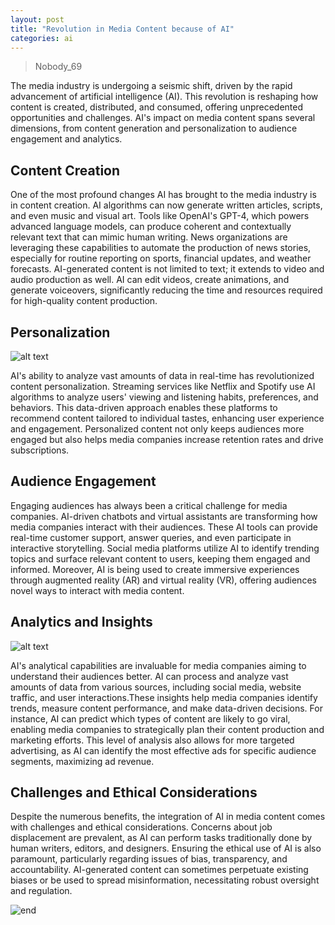 ```yaml
---
layout: post
title: "Revolution in Media Content because of AI"
categories: ai
---
```


> Nobody_69

The media industry is undergoing a seismic shift, driven by the rapid advancement of artificial intelligence (AI). This revolution is reshaping how content is created, distributed, and consumed, offering unprecedented opportunities and challenges. AI's impact on media content spans several dimensions, from content generation and personalization to audience engagement and analytics.

## Content Creation
One of the most profound changes AI has brought to the media industry is in content creation. AI algorithms can now generate written articles, scripts, and even music and visual art. Tools like OpenAI's GPT-4, which powers advanced language models, can produce coherent and contextually relevant text that can mimic human writing. News organizations are leveraging these capabilities to automate the production of news stories, especially for routine reporting on sports, financial updates, and weather forecasts. AI-generated content is not limited to text; it extends to video and audio production as well. AI can edit videos, create animations, and generate voiceovers, significantly reducing the time and resources required for high-quality content production.

## Personalization
![alt text](https://media.discordapp.net/attachments/1199035385758621737/1246125116937605210/image.png?ex=665b3ff3&is=6659ee73&hm=dc136c48bfdd0642ed2f1f713b180f06f9610e383cb947f4bb017d0e640c3af4&=&format=webp&quality=lossless&width=222&height=166)

AI's ability to analyze vast amounts of data in real-time has revolutionized content personalization. Streaming services like Netflix and Spotify use AI algorithms to analyze users' viewing and listening habits, preferences, and behaviors. This data-driven approach enables these platforms to recommend content tailored to individual tastes, enhancing user experience and engagement. Personalized content not only keeps audiences more engaged but also helps media companies increase retention rates and drive subscriptions.

## Audience Engagement
Engaging audiences has always been a critical challenge for media companies. AI-driven chatbots and virtual assistants are transforming how media companies interact with their audiences. These AI tools can provide real-time customer support, answer queries, and even participate in interactive storytelling. Social media platforms utilize AI to identify trending topics and surface relevant content to users, keeping them engaged and informed. Moreover, AI is being used to create immersive experiences through augmented reality (AR) and virtual reality (VR), offering audiences novel ways to interact with media content.

## Analytics and Insights
![alt text](https://media.discordapp.net/attachments/1199035385758621737/1246125365890650112/image.png?ex=665b402f&is=6659eeaf&hm=024d5b11eedc20c37451232c7ce3634d62f889f14c0aa6e2ad0cbb64f416c08d&=&format=webp&quality=lossless&width=480&height=480)

AI's analytical capabilities are invaluable for media companies aiming to understand their audiences better. AI can process and analyze vast amounts of data from various sources, including social media, website traffic, and user interactions.These insights help media companies identify trends, measure content performance, and make data-driven decisions. For instance, AI can predict which types of content are likely to go viral, enabling media companies to strategically plan their content production and marketing efforts. This level of analysis also allows for more targeted advertising, as AI can identify the most effective ads for specific audience segments, maximizing ad revenue.

## Challenges and Ethical Considerations
Despite the numerous benefits, the integration of AI in media content comes with challenges and ethical considerations. Concerns about job displacement are prevalent, as AI can perform tasks traditionally done by human writers, editors, and designers. Ensuring the ethical use of AI is also paramount, particularly regarding issues of bias, transparency, and accountability. AI-generated content can sometimes perpetuate existing biases or be used to spread misinformation, necessitating robust oversight and regulation.

![end](https://cdn.discordapp.com/attachments/1199035385758621737/1246121461098479616/image.png?ex=665b3c8c&is=6659eb0c&hm=398671510bb28127de746da7f48933f3adb803bdca000bb85a81b519f71180ae&)